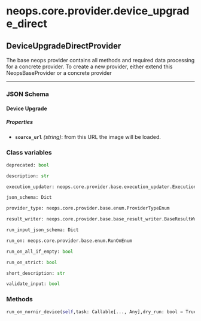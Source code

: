 # neops.core.provider.device_upgrade_direct
## DeviceUpgradeDirectProvider
The base neops provider contains all methods and required data processing for a concrete provider.
To create a new provider, either extend this NeopsBaseProvider or a concrete provider

----------
### JSON Schema
#### Device Upgrade


##### Properties


- **`source_url`** *(string)*: from this URL the image will be loaded.

### Class variables
```python
deprecated: bool
```
```python
description: str
```
```python
execution_updater: neops.core.provider.base.execution_updater.ExecutionUpdater
```
```python
json_schema: Dict
```
```python
provider_type: neops.core.provider.base.enum.ProviderTypeEnum
```
```python
result_writer: neops.core.provider.base.base_result_writer.BaseResultWriter
```
```python
run_input_json_schema: Dict
```
```python
run_on: neops.core.provider.base.enum.RunOnEnum
```
```python
run_on_all_if_empty: bool
```
```python
run_on_strict: bool
```
```python
short_description: str
```
```python
validate_input: bool
```
### Methods
```python
run_on_nornir_device(self,task: Callable[..., Any],dry_run: bool = True,**kwargs) -> Any
```